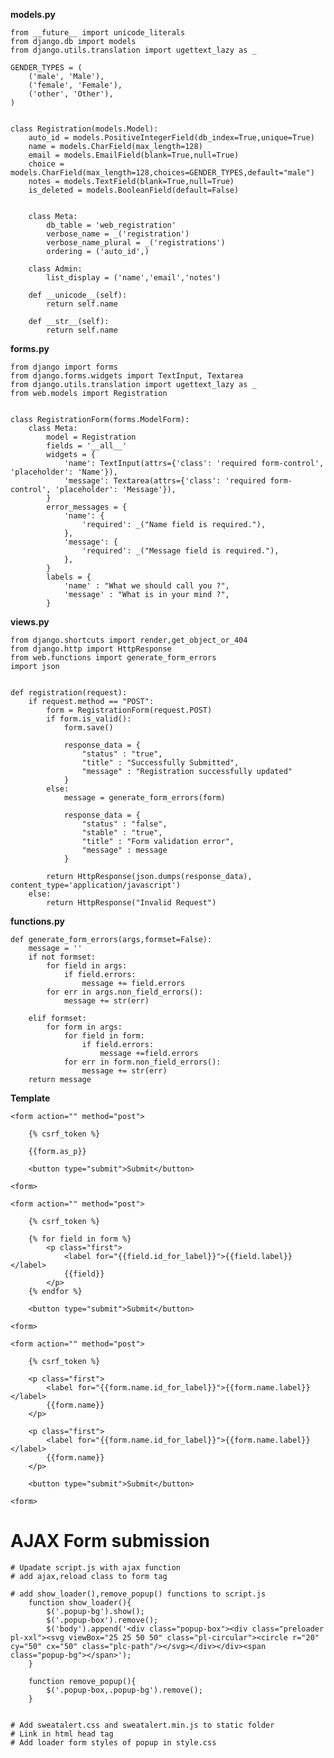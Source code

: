 **models.py**
```
from __future__ import unicode_literals
from django.db import models
from django.utils.translation import ugettext_lazy as _

GENDER_TYPES = (
    ('male', 'Male'),
    ('female', 'Female'),
    ('other', 'Other'),
)


class Registration(models.Model):
    auto_id = models.PositiveIntegerField(db_index=True,unique=True)
    name = models.CharField(max_length=128)
    email = models.EmailField(blank=True,null=True)
    choice = models.CharField(max_length=128,choices=GENDER_TYPES,default="male")
    notes = models.TextField(blank=True,null=True)
    is_deleted = models.BooleanField(default=False)


    class Meta:
        db_table = 'web_registration'
        verbose_name = _('registration')
        verbose_name_plural = _('registrations')
        ordering = ('auto_id',)

    class Admin:
        list_display = ('name','email','notes')

    def __unicode__(self):
        return self.name

    def __str__(self):
        return self.name
```
**forms.py**
```
from django import forms
from django.forms.widgets import TextInput, Textarea
from django.utils.translation import ugettext_lazy as _
from web.models import Registration


class RegistrationForm(forms.ModelForm):
    class Meta:
        model = Registration
        fields = '__all__'
        widgets = {
            'name': TextInput(attrs={'class': 'required form-control', 'placeholder': 'Name'}),
            'message': Textarea(attrs={'class': 'required form-control', 'placeholder': 'Message'}),
        }
        error_messages = {
            'name': {
                'required': _("Name field is required."),
            },
            'message': {
                'required': _("Message field is required."),
            },
        }
        labels = {
            'name' : "What we should call you ?",
            'message' : "What is in your mind ?",
        }
```
**views.py**
```
from django.shortcuts import render,get_object_or_404
from django.http import HttpResponse
from web.functions import generate_form_errors
import json


def registration(request):
    if request.method == "POST":
        form = RegistrationForm(request.POST)
        if form.is_valid():
            form.save()

            response_data = {
                "status" : "true",
                "title" : "Successfully Submitted",
                "message" : "Registration successfully updated"
            }
        else:
            message = generate_form_errors(form)

            response_data = {
                "status" : "false",
                "stable" : "true",
                "title" : "Form validation error",
                "message" : message
            }

        return HttpResponse(json.dumps(response_data), content_type='application/javascript')
    else:
        return HttpResponse("Invalid Request")
```

**functions.py**
```
def generate_form_errors(args,formset=False):
    message = ''
    if not formset:
        for field in args:
            if field.errors:
                message += field.errors
        for err in args.non_field_errors():
            message += str(err)

    elif formset:
        for form in args:
            for field in form:
                if field.errors:
                    message +=field.errors
            for err in form.non_field_errors():
                message += str(err)
    return message
```
**Template**
```
<form action="" method="post">

    {% csrf_token %}

    {{form.as_p}}

    <button type="submit">Submit</button>

<form>
```
```
<form action="" method="post">

    {% csrf_token %}

    {% for field in form %}
        <p class="first">
            <label for="{{field.id_for_label}}">{{field.label}}</label>
            {{field}}
        </p>
    {% endfor %}

    <button type="submit">Submit</button>

<form>
```
```
<form action="" method="post">

    {% csrf_token %}

    <p class="first">
        <label for="{{form.name.id_for_label}}">{{form.name.label}}</label>
        {{form.name}}
    </p>

    <p class="first">
        <label for="{{form.name.id_for_label}}">{{form.name.label}}</label>
        {{form.name}}
    </p>

    <button type="submit">Submit</button>

<form>
```


# AJAX Form submission
    # Upadate script.js with ajax function
    # add ajax,reload class to form tag

    # add show_loader(),remove_popup() functions to script.js
        function show_loader(){
            $('.popup-bg').show();
            $('.popup-box').remove();
            $('body').append('<div class="popup-box"><div class="preloader pl-xxl"><svg viewBox="25 25 50 50" class="pl-circular"><circle r="20" cy="50" cx="50" class="plc-path"/></svg></div></div><span class="popup-bg"></span>');
        }

        function remove_popup(){
            $('.popup-box,.popup-bg').remove();
        }


    # Add sweatalert.css and sweatalert.min.js to static folder
    # Link in html head tag
    # Add loader form styles of popup in style.css

